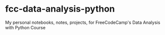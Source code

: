 # fcc-data-analysis-python
My personal notebooks, notes, projects, for FreeCodeCamp's Data Analysis with Python Course
